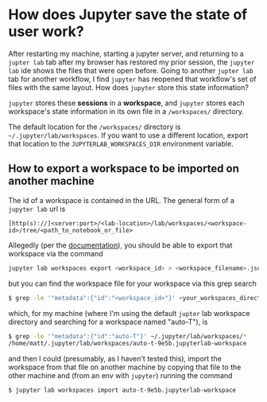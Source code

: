 # How does Jupyter save the state of user work?

After restarting my machine, starting a jupyter server, and returning to a `jupter lab` tab after my browser has restored my prior session, the `jupyter lab` ide shows the files that were open before. Going to another `jupter lab` tab for another workflow, I find `jupyter` has reopened that workflow's set of files with the same layout. How does `jupyter` store this state information?

`jupyter` stores these **sessions** in a **workspace**, and `jupyter` stores each workspace's state information in its own file in a `/workspaces/` directory. 

The default location for the `/workspaces/` directory is `~/.jupyter/lab/workspaces`. If you want to use a different location, export that location to the `JUPYTERLAB_WORKSPACES_DIR` environment variable.

## How to export a workspace to be imported on another machine

The id of a workspace is contained in the URL. The general form of a `jupyter lab` url is

`[http(s)://]<server:port>/<lab-location>/lab/workspaces/<workspace-id>/tree/<path_to_notebook_or_file>`

Allegedly (per the [documentation](https://jupyterlab.readthedocs.io/en/stable/user/urls.html#managing-workspaces-cli)), you should be able to export that workspace via the command

```bash
jupyter lab workspaces export <workspace_id> > <workspace_filename>.json
```

but you can find the workspace file for your workspace via this grep search

```bash
$ grep -le '"metadata":{"id":"<workspace_id>"}' <your_workspaces_directory>*
```

which, for my machine (where I'm using the default `jupter` lab workspace directory and searching for a workspace named "auto-T"), is

```bash
$ grep -le '"metadata":{"id":"auto-T"}' ~/.jupyter/lab/workspaces/*
/home/matt/.jupyter/lab/workspaces/auto-t-9e5b.jupyterlab-workspace
```

and then I could (presumably, as I haven't tested this), import the workspace from that file on another machine by copying that file to the other machine and (from an env with `jupyter`) running the command

```bash
$ jupyter lab workspaces import auto-t-9e5b.jupyterlab-workspace
```